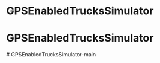 # GPSEnabledTrucksSimulator
# GPSEnabledTrucksSimulator
#   G P S E n a b l e d T r u c k s S i m u l a t o r - m a i n  
 